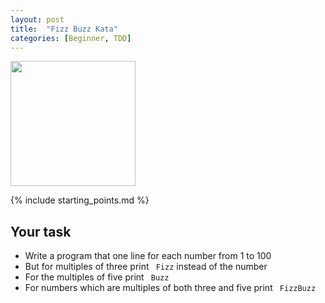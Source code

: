 ```yaml
---
layout: post
title:  "Fizz Buzz Kata"
categories: [Beginner, TDD]
---
```


<img style="height: 200px" src="{{ site.github.url }}/images/fizz_buzz_kata.jpg">

{% include starting_points.md %}

## Your task
* Write a program that one line for each number from 1 to 100
* But for multiples of three print ` Fizz`  instead of the number
* For the multiples of five print ` Buzz` 
* For numbers which are multiples of both three and five print ` FizzBuzz`

